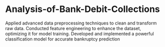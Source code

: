# Analysis-of-Bank-Debit-Collections
Applied advanced data preprocessing techniques to clean and transform raw data.
Conducted feature engineering to enhance the dataset, optimizing it for model training.
Developed and implemented a powerful classification model for accurate bankruptcy prediction
